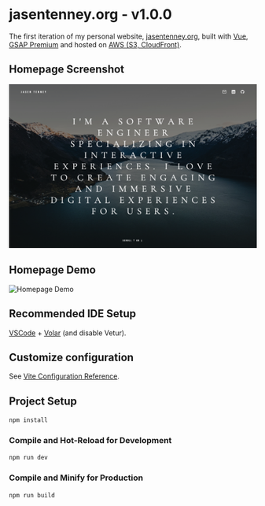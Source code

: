 # jasentenney.org - v1.0.0

The first iteration of my personal website, [jasentenney.org](https://jasentenney.org/), built with [Vue](https://vuejs.org/), [GSAP Premium](https://gsap.com/) and hosted on [AWS (S3, CloudFront)](https://aws.amazon.com/).

## Homepage Screenshot

![Homepage Screenshot](/docs/JasenTenneyOrgHomepage.png)

## Homepage Demo

![Homepage Demo](/docs/JasenTenneyOrgAnimated.gif)

## Recommended IDE Setup

[VSCode](https://code.visualstudio.com/) + [Volar](https://marketplace.visualstudio.com/items?itemName=Vue.volar) (and disable Vetur).

## Customize configuration

See [Vite Configuration Reference](https://vite.dev/config/).

## Project Setup

```sh
npm install
```

### Compile and Hot-Reload for Development

```sh
npm run dev
```

### Compile and Minify for Production

```sh
npm run build
```
